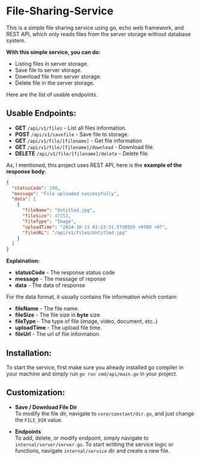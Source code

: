 # File-Sharing-Service

This is a simple file sharing service using go, echo web framework, and REST API, which only reads files from the server storage without database system.

**With this simple service, you can do:**

- Listing files in server storage.
- Save file to server storage.
- Download file from server storage.
- Delete file in the server storage.

Here are the list of usable endpoints.

## Usable Endpoints:

- **GET** `/api/v1/files` - List all files information.
- **POST** `/api/v1/savefile` - Save file to storage.
- **GET** `/api/v1/file/[filename]` - Get file information
- **GET** `/api/v1/file/[filename]/download` - Download file.
- **DELETE** `/api/v1/file/[filename]/delete` - Delete file.

As, I mentioned, this project uses REST API, here is the **example of the response body**:<br>

```json
{
  "statusCode": 200,
  "message": "File uploaded successfully",
  "data": [
    {
      "fileName": "Untitled.jpg",
      "fileSize": 47152,
      "fileType": "Image",
      "uploadTime": "2024-10-11 01:23:31.5738559 +0700 +07",
      "fileURL": "/api/v1/files/Untitled.jpg"
    }
  ]
}
```

**Explaination:**

- **statusCode** - The response status code
- **message** - The message of reponse
- **data** - The data of response

For the data format, it usually contains file information which contain:

- **fileName** - The file name.
- **fileSize** - The file size in **byte** size.
- **fileType** - The type of file (image, video, document, etc..)
- **uploadTime** - The upload file time.
- **fileUrl** - The url of file information.

## Installation:

To start the service,
first make sure you already installed go compiler in your machine and simply run `go run cmd/api/main.go` in your project.

## Customization:

- **Save / Download File Dir**<br>
  To modify the file dir, navigate to `core/constant/dir.go`, and just change the `FILE_DIR` value.

- **Endpoints**<br>
  To add, delete, or modify endpoint, simply navigate to `internal/server/server.go`. To start writting the service logic or functions, navigate `internal/service` dir and create a new file.
